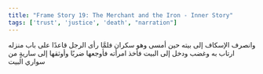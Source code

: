 ```yaml
---
title: "Frame Story 19: The Merchant and the Iron - Inner Story"
tags: ['trust', 'justice', 'death', "narration"]
---
```


 وانصرف الإسكاف إلى بيته حين أمسى وهو سكران فلمَّا رأى الرجل قاعدًا على باب منزله ارتاب به وغضب ودخل إلى البيت فأخذ امرأته فأوجعها ضربًا وأوثقها إلى ساريةٍ من سواري البيت
